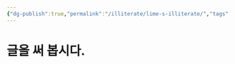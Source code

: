 ```yaml
---
{"dg-publish":true,"permalink":"/illiterate/lime-s-illiterate/","tags":["gardenEntry"],"noteIcon":"","updated":true}
---
```


# 글을 써 봅시다.